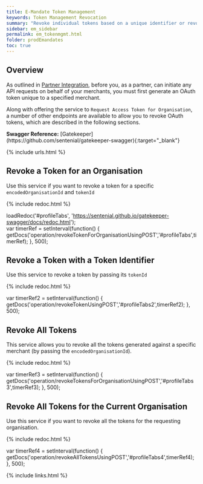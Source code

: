 ```yaml
---
title: E-Mandate Token Management
keywords: Token Management Revocation
summary: "Revoke individual tokens based on a unique identifier or revoke all tokens linked to a specific merchant."
sidebar: em_sidebar
permalink: em_tokenmgmt.html
folder: prodEmandates
toc: true
---
```


## Overview

As outlined in [Partner Integration](em_partnerintegration.html), before you, as a partner, can initiate any API requests on behalf of your merchants, you must first generate an OAuth token unique to a specified merchant.  

Along with offering the service to `Request Access Token for Organisation`, a number of other endpoints are available to allow you to revoke OAuth tokens, which are described in the following sections.

<div markdown="span" class="alert alert-info" role="alert"><i class="fab fa-github"></i> <b>Swagger Reference:</b>
[Gatekeeper](https://github.com/sentenial/gatekeeper-swagger){:target="_blank"}</div>


{% include urls.html %}

## Revoke a Token for an Organisation

Use this service if you want to revoke a token for a specific `encodedOrganisationId` and `tokenId`

<ul id="profileTabs" class="nav nav-tabs">
</ul>
  
{% include redoc.html %}

loadRedoc('#profileTabs', 'https://sentenial.github.io/gatekeeper-swagger/docs/redoc.html');   
var timerRef = setInterval(function() { getDocs('operation/revokeTokenForOrganisationUsingPOST','#profileTabs',timerRef); }, 500);
</script>
</div>
</div>

## Revoke a Token with a Token Identifier

Use this service to revoke a token by passing its `tokenId`

<ul id="profileTabs2" class="nav nav-tabs">
</ul>
  
{% include redoc.html %}
   
var timerRef2 = setInterval(function() { getDocs('operation/revokeTokenUsingPOST','#profileTabs2',timerRef2); }, 500);
</script>
</div>
</div>


## Revoke All Tokens 

This service allows you to revoke all the tokens generated against a specific merchant (by passing the `encodedOrganisationId`).

<ul id="profileTabs3" class="nav nav-tabs">
</ul>
  
{% include redoc.html %}

var timerRef3 = setInterval(function() { getDocs('operation/revokeTokensForOrganisationUsingPOST','#profileTabs3',timerRef3); }, 500);
</script>
</div>
</div>

## Revoke All Tokens for the Current Organisation

Use this service if you want to revoke all the tokens for the requesting organisation.

<ul id="profileTabs4" class="nav nav-tabs">
</ul>
  
{% include redoc.html %}


var timerRef4 = setInterval(function() { getDocs('operation/revokeAllTokensUsingPOST','#profileTabs4',timerRef4); }, 500);
</script>
</div>
</div>

{% include links.html %}






